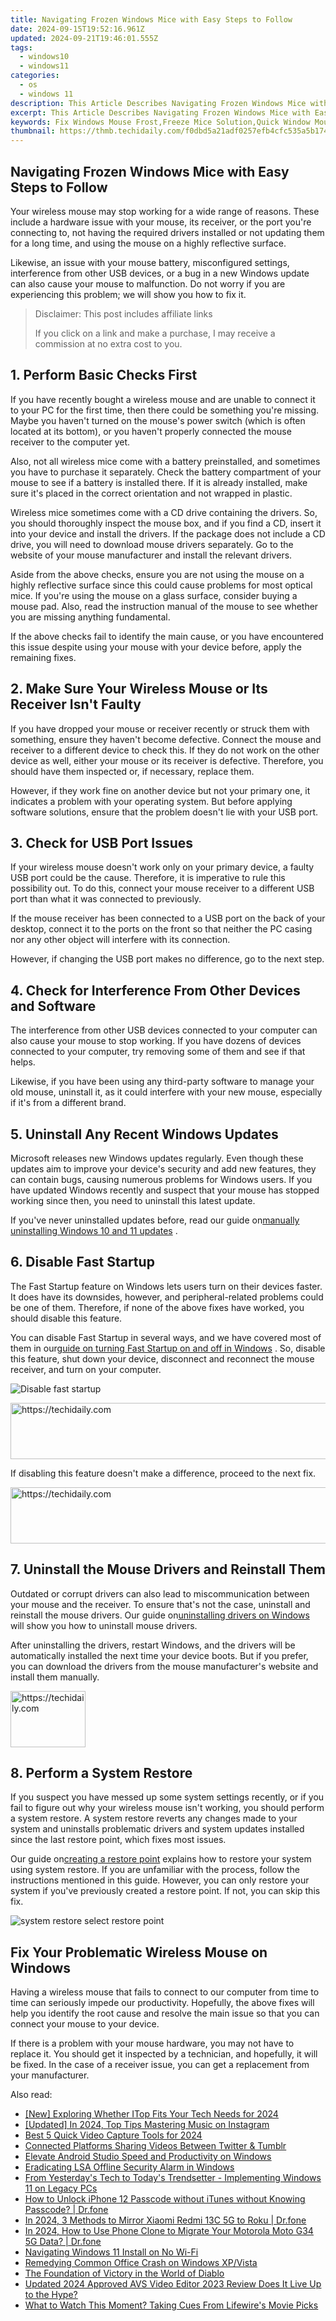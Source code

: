 ```yaml
---
title: Navigating Frozen Windows Mice with Easy Steps to Follow
date: 2024-09-15T19:52:16.961Z
updated: 2024-09-21T19:46:01.555Z
tags:
  - windows10
  - windows11
categories:
  - os
  - windows 11
description: This Article Describes Navigating Frozen Windows Mice with Easy Steps to Follow
excerpt: This Article Describes Navigating Frozen Windows Mice with Easy Steps to Follow
keywords: Fix Windows Mouse Frost,Freeze Mice Solution,Quick Window Mouse Help,Thaw Frozen Computer Mouse,Unfreeze Windows Mouse,Easy Mouse Reset Tips,Mouse Glitch Remedy Windows
thumbnail: https://thmb.techidaily.com/f0dbd5a21adf0257efb4cfc535a5b1745bbe68be5c6511e0bd704dc50cbfa331.jpg
---
```


## Navigating Frozen Windows Mice with Easy Steps to Follow

 Your wireless mouse may stop working for a wide range of reasons. These include a hardware issue with your mouse, its receiver, or the port you're connecting to, not having the required drivers installed or not updating them for a long time, and using the mouse on a highly reflective surface.

 Likewise, an issue with your mouse battery, misconfigured settings, interference from other USB devices, or a bug in a new Windows update can also cause your mouse to malfunction. Do not worry if you are experiencing this problem; we will show you how to fix it.

>  Disclaimer: This post includes affiliate links
>
>  If you click on a link and make a purchase, I may receive a commission at no extra cost to you.
>

## 1\. Perform Basic Checks First

 If you have recently bought a wireless mouse and are unable to connect it to your PC for the first time, then there could be something you're missing. Maybe you haven't turned on the mouse's power switch (which is often located at its bottom), or you haven't properly connected the mouse receiver to the computer yet.

 Also, not all wireless mice come with a battery preinstalled, and sometimes you have to purchase it separately. Check the battery compartment of your mouse to see if a battery is installed there. If it is already installed, make sure it's placed in the correct orientation and not wrapped in plastic.

 Wireless mice sometimes come with a CD drive containing the drivers. So, you should thoroughly inspect the mouse box, and if you find a CD, insert it into your device and install the drivers. If the package does not include a CD drive, you will need to download mouse drivers separately. Go to the website of your mouse manufacturer and install the relevant drivers.

 Aside from the above checks, ensure you are not using the mouse on a highly reflective surface since this could cause problems for most optical mice. If you're using the mouse on a glass surface, consider buying a mouse pad. Also, read the instruction manual of the mouse to see whether you are missing anything fundamental.

 If the above checks fail to identify the main cause, or you have encountered this issue despite using your mouse with your device before, apply the remaining fixes.

## 2\. Make Sure Your Wireless Mouse or Its Receiver Isn't Faulty

 If you have dropped your mouse or receiver recently or struck them with something, ensure they haven't become defective. Connect the mouse and receiver to a different device to check this. If they do not work on the other device as well, either your mouse or its receiver is defective. Therefore, you should have them inspected or, if necessary, replace them.

 However, if they work fine on another device but not your primary one, it indicates a problem with your operating system. But before applying software solutions, ensure that the problem doesn't lie with your USB port.

## 3\. Check for USB Port Issues

 If your wireless mouse doesn't work only on your primary device, a faulty USB port could be the cause. Therefore, it is imperative to rule this possibility out. To do this, connect your mouse receiver to a different USB port than what it was connected to previously.

 If the mouse receiver has been connected to a USB port on the back of your desktop, connect it to the ports on the front so that neither the PC casing nor any other object will interfere with its connection.

 However, if changing the USB port makes no difference, go to the next step.

## 4\. Check for Interference From Other Devices and Software

 The interference from other USB devices connected to your computer can also cause your mouse to stop working. If you have dozens of devices connected to your computer, try removing some of them and see if that helps.

 Likewise, if you have been using any third-party software to manage your old mouse, uninstall it, as it could interfere with your new mouse, especially if it's from a different brand.

## 5\. Uninstall Any Recent Windows Updates

 Microsoft releases new Windows updates regularly. Even though these updates aim to improve your device's security and add new features, they can contain bugs, causing numerous problems for Windows users. If you have updated Windows recently and suspect that your mouse has stopped working since then, you need to uninstall this latest update.

 If you've never uninstalled updates before, read our guide on[manually uninstalling Windows 10 and 11 updates](https://www.makeuseof.com/manually-uninstall-windows-10-updates/) .

## 6\. Disable Fast Startup

 The Fast Startup feature on Windows lets users turn on their devices faster. It does have its downsides, however, and peripheral-related problems could be one of them. Therefore, if none of the above fixes have worked, you should disable this feature.

 You can disable Fast Startup in several ways, and we have covered most of them in our[guide on turning Fast Startup on and off in Windows](https://www.makeuseof.com/windows-11-turn-on-or-off-fast-startup/) . So, disable this feature, shut down your device, disconnect and reconnect the mouse receiver, and turn on your computer.

![Disable fast startup](https://static1.makeuseofimages.com/wordpress/wp-content/uploads/2023/01/disable-fast-startup.jpg)

<!-- affiliate ads begin -->
<a href="https://aligracehair.sjv.io/c/5597632/1948895/19272" target="_top" id="1948895">
  <img src="//a.impactradius-go.com/display-ad/19272-1948895" border="0" alt="https://techidaily.com" width="728" height="90"/>
</a>
<img height="0" width="0" src="https://aligracehair.sjv.io/i/5597632/1948895/19272" style="position:absolute;visibility:hidden;" border="0" />
<!-- affiliate ads end -->

 If disabling this feature doesn't make a difference, proceed to the next fix.

<!-- affiliate ads begin -->
<a href="https://appsumo.8odi.net/c/5597632/2118311/7443" target="_top" id="2118311">
  <img src="//a.impactradius-go.com/display-ad/7443-2118311" border="0" alt="https://techidaily.com" width="728" height="90"/>
</a>
<img height="0" width="0" src="https://appsumo.8odi.net/i/5597632/2118311/7443" style="position:absolute;visibility:hidden;" border="0" />
<!-- affiliate ads end -->

## 7\. Uninstall the Mouse Drivers and Reinstall Them

 Outdated or corrupt drivers can also lead to miscommunication between your mouse and the receiver. To ensure that's not the case, uninstall and reinstall the mouse drivers. Our guide on[uninstalling drivers on Windows](https://www.makeuseof.com/windows-11-uninstall-drivers/) will show you how to uninstall mouse drivers.

 After uninstalling the drivers, restart Windows, and the drivers will be automatically installed the next time your device boots. But if you prefer, you can download the drivers from the mouse manufacturer's website and install them manually.

<!-- affiliate ads begin -->
<a href="https://bluettiit.sjv.io/c/5597632/2148127/17093" target="_top" id="2148127">
  <img src="//a.impactradius-go.com/display-ad/17093-2148127" border="0" alt="https://techidaily.com" width="120" height="90"/>
</a>
<img height="0" width="0" src="https://bluettiit.sjv.io/i/5597632/2148127/17093" style="position:absolute;visibility:hidden;" border="0" />
<!-- affiliate ads end -->

## 8\. Perform a System Restore

 If you suspect you have messed up some system settings recently, or if you fail to figure out why your wireless mouse isn't working, you should perform a system restore. A system restore reverts any changes made to your system and uninstalls problematic drivers and system updates installed since the last restore point, which fixes most issues.

 Our guide on[creating a restore point](https://www.makeuseof.com/windows-11-create-restore-point/) explains how to restore your system using system restore. If you are unfamiliar with the process, follow the instructions mentioned in this guide. However, you can only restore your system if you've previously created a restore point. If not, you can skip this fix.

![system restore select restore point](https://static1.makeuseofimages.com/wordpress/wp-content/uploads/2023/03/system-restore-select-restore-point.jpg)

## Fix Your Problematic Wireless Mouse on Windows

 Having a wireless mouse that fails to connect to our computer from time to time can seriously impede our productivity. Hopefully, the above fixes will help you identify the root cause and resolve the main issue so that you can connect your mouse to your device.

 If there is a problem with your mouse hardware, you may not have to replace it. You should get it inspected by a technician, and hopefully, it will be fixed. In the case of a receiver issue, you can get a replacement from your manufacturer.

<ins class="adsbygoogle"
     style="display:block"
     data-ad-format="autorelaxed"
     data-ad-client="ca-pub-7571918770474297"
     data-ad-slot="1223367746"></ins>

<ins class="adsbygoogle"
     style="display:block"
     data-ad-client="ca-pub-7571918770474297"
     data-ad-slot="8358498916"
     data-ad-format="auto"
     data-full-width-responsive="true"></ins>

<span class="atpl-alsoreadstyle">Also read:</span>
<div><ul>
<li><a href="https://screen-activity-recording.techidaily.com/new-exploring-whether-itop-fits-your-tech-needs-for-2024/"><u>[New] Exploring Whether ITop Fits Your Tech Needs for 2024</u></a></li>
<li><a href="https://instagram-clips.techidaily.com/updated-in-2024-top-tips-mastering-music-on-instagram/"><u>[Updated] In 2024, Top Tips Mastering Music on Instagram</u></a></li>
<li><a href="https://screen-mirroring-recording.techidaily.com/best-5-quick-video-capture-tools-for-2024/"><u>Best 5 Quick Video Capture Tools for 2024</u></a></li>
<li><a href="https://twitter-clips.techidaily.com/connected-platforms-sharing-videos-between-twitter-and-tumblr/"><u>Connected Platforms Sharing Videos Between Twitter & Tumblr</u></a></li>
<li><a href="https://win11.techidaily.com/elevate-android-studio-speed-and-productivity-on-windows/"><u>Elevate Android Studio Speed and Productivity on Windows</u></a></li>
<li><a href="https://win11.techidaily.com/eradicating-lsa-offline-security-alarm-in-windows/"><u>Eradicating LSA Offline Security Alarm in Windows</u></a></li>
<li><a href="https://win11.techidaily.com/from-yesterdays-tech-to-todays-trendsetter-implementing-windows-11-on-legacy-pcs/"><u>From Yesterday's Tech to Today's Trendsetter - Implementing Windows 11 on Legacy PCs</u></a></li>
<li><a href="https://iphone-unlock.techidaily.com/how-to-unlock-iphone-12-passcode-without-itunes-without-knowing-passcode-drfone-by-drfone-ios/"><u>How to Unlock iPhone 12 Passcode without iTunes without Knowing Passcode? | Dr.fone</u></a></li>
<li><a href="https://screen-mirror.techidaily.com/in-2024-3-methods-to-mirror-xiaomi-redmi-13c-5g-to-roku-drfone-by-drfone-android/"><u>In 2024, 3 Methods to Mirror Xiaomi Redmi 13C 5G to Roku | Dr.fone</u></a></li>
<li><a href="https://android-transfer.techidaily.com/in-2024-how-to-use-phone-clone-to-migrate-your-motorola-moto-g34-5g-data-drfone-by-drfone-transfer-from-android-transfer-from-android/"><u>In 2024, How to Use Phone Clone to Migrate Your Motorola Moto G34 5G Data? | Dr.fone</u></a></li>
<li><a href="https://win11.techidaily.com/navigating-windows-11-install-on-no-wi-fi/"><u>Navigating Windows 11 Install on No Wi-Fi</u></a></li>
<li><a href="https://win11.techidaily.com/remedying-common-office-crash-on-windows-xpvista/"><u>Remedying Common Office Crash on Windows XP/Vista</u></a></li>
<li><a href="https://win11.techidaily.com/the-foundation-of-victory-in-the-world-of-diablo/"><u>The Foundation of Victory in the World of Diablo</u></a></li>
<li><a href="https://smart-video-editing.techidaily.com/updated-2024-approved-avs-video-editor-2023-review-does-it-live-up-to-the-hype/"><u>Updated 2024 Approved AVS Video Editor 2023 Review Does It Live Up to the Hype?</u></a></li>
<li><a href="https://technical-tips.techidaily.com/what-to-watch-this-moment-taking-cues-from-lifewires-movie-picks/"><u>What to Watch This Moment? Taking Cues From Lifewire's Movie Picks</u></a></li>
</ul></div>

